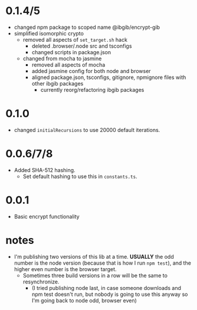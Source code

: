 # 0.1.4/5
  * changed npm package to scoped name @ibgib/encrypt-gib
  * simplified isomorphic crypto
    * removed all aspects of `set_target.sh` hack
      * deleted .browser/.node src and tsconfigs
      * changed scripts in package.json
    * changed from mocha to jasmine
      * removed all aspects of mocha
      * added jasmine config for both node and browser
      * aligned package.json, tsconfigs, gitignore, npmignore files with other ibgib packages
        * currently reorg/refactoring ibgib packages

# 0.1.0
  * changed `initialRecursions` to use 20000 default iterations.

# 0.0.6/7/8
  * Added SHA-512 hashing.
    * Set default hashing to use this in `constants.ts`.

# 0.0.1
  * Basic encrypt functionality

# notes

* I'm publishing two versions of this lib at a time. **USUALLY** the odd number is the
node version (because that is how I run `npm test`), and the higher even number is
the browser target.
  * Sometimes three build versions in a row will be the same to resynchronize.
    * (I tried publishing node last, in case someone downloads and npm test doesn't
      run, but nobody is going to use this anyway so I'm going back to node odd, browser even)
